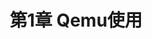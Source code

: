---
title: "第1章  Qemu使用"
menu:
  main:
    identifier: "qemu-using"
    parent: "qemu"
    name: "Qemu-using"
    weight: 2
---